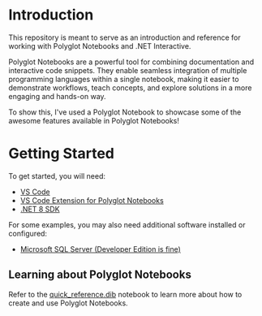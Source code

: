 # Introduction 
This repository is meant to serve as an introduction and reference for working with Polyglot Notebooks and .NET Interactive.

Polyglot Notebooks are a powerful tool for combining documentation and interactive code snippets. They enable seamless integration of multiple programming languages within a single notebook, making it easier to demonstrate workflows, teach concepts, and explore solutions in a more engaging and hands-on way.

To show this, I've used a Polyglot Notebook to showcase some of the awesome features available in Polyglot Notebooks!

# Getting Started

To get started, you will need:

- [VS Code](https://code.visualstudio.com/download)
- [VS Code Extension for Polyglot Notebooks](https://marketplace.visualstudio.com/items?itemName=ms-dotnettools.dotnet-interactive-vscode)
- [.NET 8 SDK](https://dotnet.microsoft.com/en-us/download)

For some examples, you may also need additional software installed or configured:

- [Microsoft SQL Server (Developer Edition is fine)](https://www.microsoft.com/en-us/sql-server/sql-server-downloads)

## Learning about Polyglot Notebooks

Refer to the [quick_reference.dib](./quick_reference.dib) notebook to learn more about how to create and use Polyglot Notebooks.
